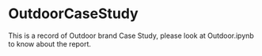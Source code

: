 # OutdoorCaseStudy
This is a record of Outdoor brand Case Study, please look at Outdoor.ipynb to know about the report.
